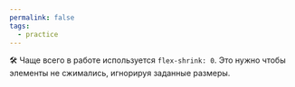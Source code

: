 ```yaml
---
permalink: false
tags:
  - practice
---
```

🛠 Чаще всего в работе используется `flex-shrink: 0`. Это нужно чтобы элементы не сжимались, игнорируя заданные размеры.
